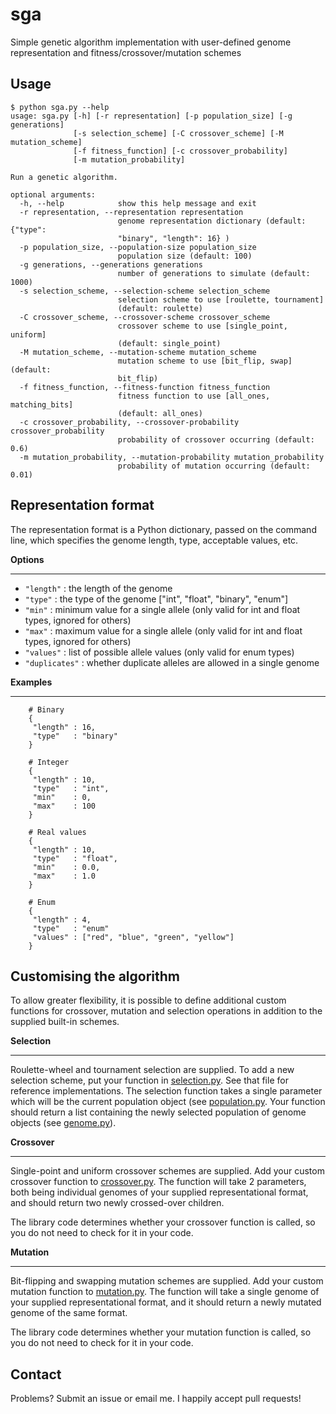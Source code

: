 sga
===

Simple genetic algorithm implementation with user-defined genome representation
and fitness/crossover/mutation schemes

Usage
-----

```
$ python sga.py --help
usage: sga.py [-h] [-r representation] [-p population_size] [-g generations]
              [-s selection_scheme] [-C crossover_scheme] [-M mutation_scheme]
              [-f fitness_function] [-c crossover_probability]
              [-m mutation_probability]

Run a genetic algorithm.

optional arguments:
  -h, --help            show this help message and exit
  -r representation, --representation representation
                        genome representation dictionary (default: {"type":
                        "binary", "length": 16} )
  -p population_size, --population-size population_size
                        population size (default: 100)
  -g generations, --generations generations
                        number of generations to simulate (default: 1000)
  -s selection_scheme, --selection-scheme selection_scheme
                        selection scheme to use [roulette, tournament]
                        (default: roulette)
  -C crossover_scheme, --crossover-scheme crossover_scheme
                        crossover scheme to use [single_point, uniform]
                        (default: single_point)
  -M mutation_scheme, --mutation-scheme mutation_scheme
                        mutation scheme to use [bit_flip, swap] (default:
                        bit_flip)
  -f fitness_function, --fitness-function fitness_function
                        fitness function to use [all_ones, matching_bits]
                        (default: all_ones)
  -c crossover_probability, --crossover-probability crossover_probability
                        probability of crossover occurring (default: 0.6)
  -m mutation_probability, --mutation-probability mutation_probability
                        probability of mutation occurring (default: 0.01)
```

Representation format
---------------------

The representation format is a Python dictionary, passed on the command line,
which specifies the genome length, type, acceptable values, etc.

**Options**
***********

* `"length"`     : the length of the genome
* `"type"`       : the type of the genome ["int", "float", "binary", "enum"]
* `"min"`        : minimum value for a single allele (only valid for int and float
                 types, ignored for others)
* `"max"`        : maximum value for a single allele (only valid for int and float
                 types, ignored for others)
* `"values"`     : list of possible allele values (only valid for enum types)
* `"duplicates"` : whether duplicate alleles are allowed in a single genome

**Examples**
************

```
    # Binary
    {
     "length" : 16,
     "type"   : "binary"
    }

    # Integer
    {
     "length" : 10,
     "type"   : "int",
     "min"    : 0,
     "max"    : 100
    }

    # Real values
    {
     "length" : 10,
     "type"   : "float",
     "min"    : 0.0,
     "max"    : 1.0
    }

    # Enum
    {
     "length" : 4,
     "type"   : "enum"
     "values" : ["red", "blue", "green", "yellow"]
    }
```

Customising the algorithm
-------------------------

To allow greater flexibility, it is possible to define additional custom
functions for crossover, mutation and selection operations in addition to the
supplied built-in schemes.

**Selection**
*************

Roulette-wheel and tournament selection are supplied. To add a new selection
scheme, put your function in [selection.py](sga/selection.py). See that file
for reference implementations. The selection function takes a single parameter
which will be the current population object (see [population.py](sga/population.py).
Your function should return a list containing the newly selected population
of genome objects (see [genome.py](sga/genome.py)).

**Crossover**
*************

Single-point and uniform crossover schemes are supplied. Add your custom crossover
function to [crossover.py](sga/crossover.py). The function will take 2 parameters,
both being individual genomes of your supplied representational format, and should
return two newly crossed-over children.

The library code determines whether your crossover function is called, so you do
not need to check for it in your code.

**Mutation**
************

Bit-flipping and swapping mutation schemes are supplied. Add your custom mutation
function to [mutation.py](sga/mutation.py). The function will take a single genome
of your supplied representational format, and it should return a newly mutated
genome of the same format.

The library code determines whether your mutation function is called, so you do
not need to check for it in your code.

Contact
-------

Problems? Submit an issue or email me. I happily accept pull requests!
